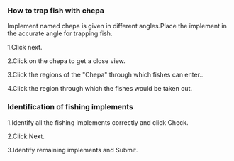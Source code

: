 

### How to trap fish with chepa


Implement named chepa is given in different angles.Place the implement in the accurate angle for trapping fish.

1.Click next.

2.Click on the chepa to get a close view.

3.Click the regions of the "Chepa" through which fishes can enter..

4.Click the region through which the fishes would be taken out.



### Identification of fishing implements


1.Identify all the fishing implements correctly and click Check.

2.Click Next.

3.Identify remaining implements and Submit.
